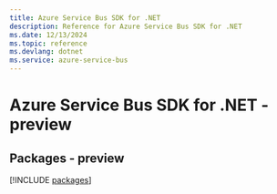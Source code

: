 ```yaml
---
title: Azure Service Bus SDK for .NET
description: Reference for Azure Service Bus SDK for .NET
ms.date: 12/13/2024
ms.topic: reference
ms.devlang: dotnet
ms.service: azure-service-bus
---
```

# Azure Service Bus SDK for .NET - preview
## Packages - preview
[!INCLUDE [packages](service-bus-index.md)]